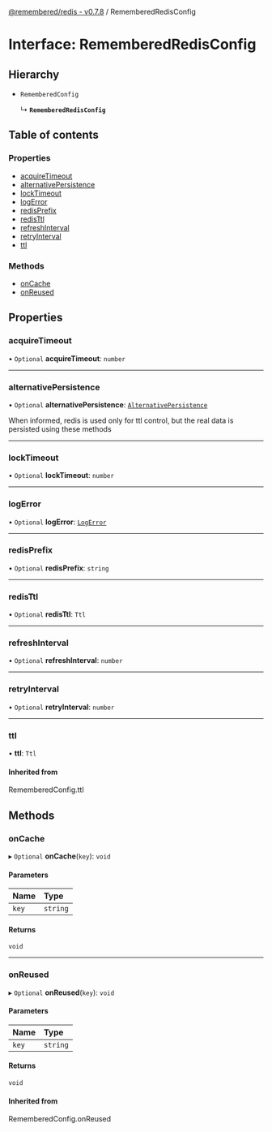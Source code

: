 [@remembered/redis - v0.7.8](../README.md) / RememberedRedisConfig

# Interface: RememberedRedisConfig

## Hierarchy

- `RememberedConfig`

  ↳ **`RememberedRedisConfig`**

## Table of contents

### Properties

- [acquireTimeout](RememberedRedisConfig.md#acquiretimeout)
- [alternativePersistence](RememberedRedisConfig.md#alternativepersistence)
- [lockTimeout](RememberedRedisConfig.md#locktimeout)
- [logError](RememberedRedisConfig.md#logerror)
- [redisPrefix](RememberedRedisConfig.md#redisprefix)
- [redisTtl](RememberedRedisConfig.md#redisttl)
- [refreshInterval](RememberedRedisConfig.md#refreshinterval)
- [retryInterval](RememberedRedisConfig.md#retryinterval)
- [ttl](RememberedRedisConfig.md#ttl)

### Methods

- [onCache](RememberedRedisConfig.md#oncache)
- [onReused](RememberedRedisConfig.md#onreused)

## Properties

### acquireTimeout

• `Optional` **acquireTimeout**: `number`

___

### alternativePersistence

• `Optional` **alternativePersistence**: [`AlternativePersistence`](AlternativePersistence.md)

When informed, redis is used only for ttl control, but the real data is persisted using these methods

___

### lockTimeout

• `Optional` **lockTimeout**: `number`

___

### logError

• `Optional` **logError**: [`LogError`](../README.md#logerror)

___

### redisPrefix

• `Optional` **redisPrefix**: `string`

___

### redisTtl

• `Optional` **redisTtl**: `Ttl`

___

### refreshInterval

• `Optional` **refreshInterval**: `number`

___

### retryInterval

• `Optional` **retryInterval**: `number`

___

### ttl

• **ttl**: `Ttl`

#### Inherited from

RememberedConfig.ttl

## Methods

### onCache

▸ `Optional` **onCache**(`key`): `void`

#### Parameters

| Name | Type |
| :------ | :------ |
| `key` | `string` |

#### Returns

`void`

___

### onReused

▸ `Optional` **onReused**(`key`): `void`

#### Parameters

| Name | Type |
| :------ | :------ |
| `key` | `string` |

#### Returns

`void`

#### Inherited from

RememberedConfig.onReused
